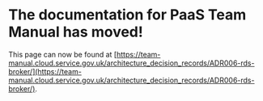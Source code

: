 
# The documentation for PaaS Team Manual has moved!
This page can now be found at [https://team-manual.cloud.service.gov.uk/architecture_decision_records/ADR006-rds-broker/](https://team-manual.cloud.service.gov.uk/architecture_decision_records/ADR006-rds-broker/).
